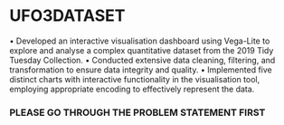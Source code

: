 # UFO3DATASET
•	Developed an interactive visualisation dashboard using Vega-Lite to explore and analyse a complex quantitative dataset from the 2019 Tidy Tuesday Collection.
•	Conducted extensive data cleaning, filtering, and transformation to ensure data integrity and quality.
•	Implemented five distinct charts with interactive functionality in the visualisation tool, employing appropriate encoding to effectively represent the data.
### PLEASE GO THROUGH THE PROBLEM STATEMENT FIRST
